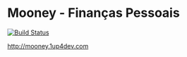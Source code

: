 # Mooney - Finanças Pessoais

[![Build Status](https://secure.travis-ci.org/rpanachi/mooney.png)](http://travis-ci.org/rpanachi/mooney)

http://mooney.1up4dev.com
